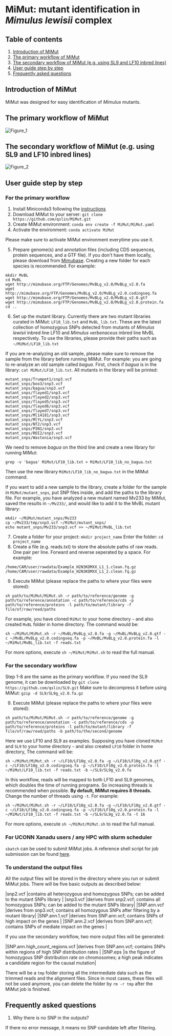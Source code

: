# MiMut: mutant identification in *Mimulus lewisii* complex

## Table of contents

1. [Introduction of MiMut](https://github.com/qslin/MiMut#introduction-of-MiMut)
2. [The primary workflow of MiMut](https://github.com/qslin/MiMut#the-primary-workflow-of-mimut)
3. [The secondary workflow of MiMut (e.g. using SL9 and LF10 inbred lines)](https://github.com/qslin/MiMut#the-secondary-workflow-of-mimut-eg-using-sl9-and-lf10-inbred-lines)
4. [User guide step by step](https://github.com/qslin/MiMut#user-guide-step-by-step)
5. [Frequently asked questions](https://github.com/qslin/MiMut#frequently-asked-questions)

## Introduction of MiMut

MiMut was designed for easy identification of *Mimulus* mutants. 

## The primary workflow of MiMut

![Figure_1](https://github.com/qslin/MiMut/blob/main/figures/Figure1.png?raw=true)

## The secondary workflow of MiMut (e.g. using SL9 and LF10 inbred lines)

![Figure_2](https://github.com/qslin/MiMut/blob/main/figures/Figure2.png?raw=true)

## User guide step by step

### For the primary workflow

1. Install Miniconda3 following the [instructions](https://docs.conda.io/projects/conda/en/latest/user-guide/install/linux.html)
2. Download MiMut to your server:
`git clone https://github.com/qslin/MiMut.git`
3. Create MiMut environment:
`conda env create -f MiMut/MiMut.yaml`
4. Activate the environment:
`conda activate MiMut`

Please make sure to activate MiMut environment everytime you use it. 

5. Prepare genome(s) and annotation files (including CDS sequences, protein sequences, and a GTF file). 
If you don't have them locally, please download from [Mimubase](http://mimubase.org/FTP/Genomes/). Creating a new folder for each species is recommended. For example: 
```
mkdir MvBL
cd MvBL
wget http://mimubase.org/FTP/Genomes/MvBLg_v2.0/MvBLg_v2.0.fa
wget http://mimubase.org/FTP/Genomes/MvBLg_v2.0/MvBLg_v2.0.codingseq.fa
wget http://mimubase.org/FTP/Genomes/MvBLg_v2.0/MvBLg_v2.0.gtf
wget http://mimubase.org/FTP/Genomes/MvBLg_v2.0/MvBLg_v2.0.protein.fa
cd ..
```
6. Set up the mutant library. Currently there are two mutant libraries curated in MiMut: `LF10_lib.txt` and `MvBL_lib.txt`. These are the latest collection of homozygous SNPs detected from mutants of *Mimulus lewisii* inbred line LF10 and *Mimulus verbenaceus* inbred line MvBL respectively. To use the libraries, please provide their paths such as `~/MiMut/LF10_lib.txt`

If you are re-analyzing an old sample, please make sure to remove the sample from the library before running MiMut. For example: you are going to re-analyze an old sample called *bagua*. First, check if *bagua* is in the library: `cat MiMut/LF10_lib.txt`. All mutants in the library will be printed: 
```
mutant_snps/Trumpet1/snp3.vcf
mutant_snps/boo3/snp3.vcf
mutant_snps/bagua/snp3.vcf
mutant_snps/flayed1/snp3.vcf
mutant_snps/flayed2/snp3.vcf
mutant_snps/flayed5/snp3.vcf
mutant_snps/flayed6/snp3.vcf
mutant_snps/flayed7/snp3.vcf
mutant_snps/Ml14181/snp3.vcf
mutant_snps/MlYL/snp3.vcf
mutant_snps/NT2/snp3.vcf
mutant_snps/PIN1/snp3.vcf
mutant_snps/ROI2/snp3.vcf
mutant_snps/Wastonia/snp3.vcf
```
We need to remove *bagua* on the third line and create a new library for running MiMut:
```
grep -v 'bagua' MiMut/LF10_lib.txt > MiMut/LF10_lib_no_bagua.txt
``` 
Then use the new library `MiMut/LF10_lib_no_bagua.txt` in the MiMut command. 

If you want to add a new sample to the library, create a folder for the sample in `MiMut/mutant_snps`, put SNP files inside, and add the paths to the library file. For example, you have analyzed a new mutant named Mv233 by MiMut, saved the results in `~/Mv233/`, and would like to add it to the MvBL mutant library:
```
mkdir ~/MiMut/mutant_snps/Mv233
cp ~/Mv233/tmp/snp3.vcf ~/MiMut/mutant_snps/
echo mutant_snps/Mv233/snp3.vcf >> ~/MiMut/MvBL_lib.txt
```

7. Create a folder for your project: `mkdir project_name` Enter the folder: `cd project_name`
8. Create a file (e.g. reads.txt) to store the absolute paths of raw reads. One pair per line. Forward and reverse seperated by a space. For example:
```
/home/CAM/user/rawdata/Example_H2N3KDMXX_L1_1.clean.fq.gz /home/CAM/user/rawdata/Example_H2N3KDMXX_L1_2.clean.fq.gz
```
9. Execute MiMut (please replace the paths to where your files were stored):
```
sh path/to/MiMut/MiMut.sh -r path/to/reference/genome -g path/to/reference/annotation -c path/to/reference/cds -p path/to/reference/proteins -l path/to/mutant/library -f file/of/raw/read/paths
```
For example, you have cloned `MiMut` to your home directory `~` and also created `MvBL` folder in home directory. The command would be: 
```
sh ~/MiMut/MiMut.sh -r ~/MvBL/MvBLg_v2.0.fa -g ~/MvBL/MvBLg_v2.0.gtf -c ~/MvBL/MvBLg_v2.0.codingseq.fa -p ~/MvBL/MvBLg_v2.0.protein.fa -l ~/MiMut/MvBL_lib.txt -f reads.txt
```
For more options, execute `sh ~/MiMut/MiMut.sh` to read the full manual.

### For the secondary workflow

Step 1-8 are the same as the primary workflow. If you need the SL9 genome, it can be downloaded by `git clone https://github.com/qslin/SL9.git` Make sure to decompress it before using MiMut: `gzip -d SL9/SL9g_v2.0.fa.gz`

9. Execute MiMut (please replace the paths to where your files were stored):
```
sh path/to/MiMut/MiMut.sh -r path/to/reference/genome -g path/to/reference/annotation -c path/to/reference/cds -p path/to/reference/proteins -l path/to/mutant/library -f file/of/raw/read/paths -b path/to/the/second/genome
```
Here we use LF10 and SL9 as examples. Supposing you have cloned `MiMut` and `SL9` to your home directory `~` and also created `LF10` folder in home directory, The command will be:
```
sh ~/MiMut/MiMut.sh -r ~/LF10/LF10g_v2.0.fa -g ~/LF10/LF10g_v2.0.gtf -c ~/LF10/LF10g_v2.0.codingseq.fa -p ~/LF10/LF10g_v2.0.protein.fa -l ~/MiMut/LF10_lib.txt -f reads.txt -b ~/SL9/SL9g_v2.0.fa
```
In this workflow, reads will be mapped to both LF10 and SL9 genomes, which doubles the time of running programs. So increasing threads is recommended when possible. **By default, MiMut requires 8 threads.** Change the number of threads using `-t`. For example:
```
sh ~/MiMut/MiMut.sh -r ~/LF10/LF10g_v2.0.fa -g ~/LF10/LF10g_v2.0.gtf -c ~/LF10/LF10g_v2.0.codingseq.fa -p ~/LF10/LF10g_v2.0.protein.fa -l ~/MiMut/LF10_lib.txt -f reads.txt -b ~/SL9/SL9g_v2.0.fa -t 16
```
For more options, execute `sh ~/MiMut/MiMut.sh` to read the full manual.

### For UCONN Xanadu users / any HPC with slurm scheduler

`sbatch` can be used to submit MiMut jobs. A reference shell script for job submission can be found [here](https://github.com/qslin/MiMut/blob/main/template.sh).

### To understand the output files

All the output files will be stored in the directory where you run or submit MiMut jobs. There will be five basic outputs as described below: 

|snp2.vcf	|contains all heterozygous and homozygous SNPs; can be added to the mutant SNPs library	|
|snp3.vcf	|derives from snp2.vcf; contains all homozygous SNPs; can be added to the mutant SNPs library|
|SNP.ann.vcf    |derives from snp3.vcf; contains all homozygous SNPs after filtering by a mutant library|
|SNP.ann.1.vcf  |derives from SNP.ann.vcf; contains SNPs of high impact on the genes    |
|SNP.ann.2.vcf  |derives from SNP.ann.vcf; contains SNPs of mediate impact on the genes |

If you use the secondary workflow, two more output files will be generated: 

|SNP.ann.high_count_regions.vcf	|derives from SNP.ann.vcf; contains SNPs within regions of high SNP distribution rates	|
|SNP.eps			|is the figure of homozygous SNP distribution rate on chromosomes; a high peak indicates a candidate region for the causal mutation|

There will be a `tmp` folder storing all the intermediate data such as the trimmed reads and the alignment files. Since in most cases, these files will not be used anymore, you can delete the folder by `rm -r tmp` after the MiMut job is finished.

## Frequently asked questions

1. Why there is no SNP in the outputs?

If there no error message, it means no SNP candidate left after filtering. 





